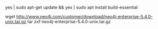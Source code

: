 yes | sudo apt-get update &&
yes | sudo apt install build-essential

wget http://www.neo4j.com/customer/download/neo4j-enterprise-5.4.0-unix.tar.gz
tar zxf neo4j-enterprise-5.4.0-unix.tar.gz

